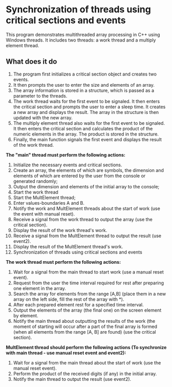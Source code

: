 # Synchronization of threads using critical sections and events

This program demonstrates multithreaded array processing in C++ using Windows threads. It includes two threads: a work thread and a multiply element thread.

## What does it do

1. The program first initializes a critical section object and creates two events.
2. It then prompts the user to enter the size and elements of an array.
3. The array information is stored in a structure, which is passed as a parameter to the threads.
4. The work thread waits for the first event to be signaled. It then enters the critical section and prompts the user to enter a sleep time. It creates a new array and displays the result. The array in the structure is then updated with the new array.
5. The multiply element thread also waits for the first event to be signaled. It then enters the critical section and calculates the product of the numeric elements in the array. The product is stored in the structure.
6. Finally, the main function signals the first event and displays the result of the work thread.

**The "main" thread must perform the following actions:** 
1) Initialize the necessary events and critical sections.  
2) Create an array, the elements of which are symbols, the dimension and elements of which are entered by the user from the console or generated randomly;  
3) Output the dimension and elements of the initial array to the console;  
4) Start the work thread  
5) Start the MultElement thread;  
6) Enter values-boundaries A and B.  
7) Notify the work and MultElement threads about the start of work (use the event with manual reset).
8) Receive a signal from the work thread to output the array (use the critical section).
9) Display the result of the work thread's work.
10) Receive a signal from the MultElement thread to output the result (use event2).
11) Display the result of the MultElement thread's work.
12) Synchronization of threads using critical sections and events

**The work thread must perform the following actions:**  
1) Wait for a signal from the main thread to start work (use a manual reset event).  
2) Request from the user the time interval required for rest after preparing one element in the array.  
3) Search the array for elements from the range [A,B] (place them in a new array on the left side, fill the rest of the array with *).  
4) After each prepared element rest for a specified time interval.  
5) Output the elements of the array (the final one) on the screen element by element.  
6) Notify the main thread about outputting the results of the work (the moment of starting will occur after a part of the final array is formed (when all elements from the range [A, B] are found) (use the critical section).

**MultElement thread should perform the following actions (To synchronize with main thread - use manual reset event and event2):**  
1) Wait for a signal from the main thread about the start of work (use the manual reset event).  
2) Perform the product of the received digits (if any) in the initial array.  
3) Notify the main thread to output the result (use event2).   
